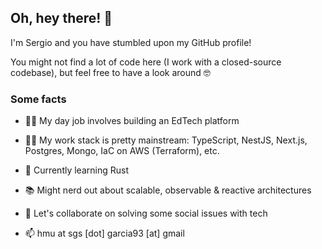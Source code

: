 ## Oh, hey there! 👋

I'm Sergio and you have stumbled upon my GitHub profile!

You might not find a lot of code here (I work with a closed-source codebase), but feel free to have a look around 🤓

### Some facts

- 👨‍🏫 My day job involves building an EdTech platform
- 👨‍💻 My work stack is pretty mainstream: TypeScript, NestJS, Next.js, Postgres, Mongo, IaC on AWS (Terraform), etc.
- 🦀 Currently learning Rust
- 📚 Might nerd out about scalable, observable & reactive architectures

- 🤝 Let's collaborate on solving some social issues with tech
- 📫 hmu at sgs [dot] garcia93 [at] gmail

